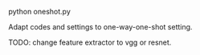 python oneshot.py

Adapt codes and settings to one-way-one-shot setting.

TODO: change feature extractor to vgg or resnet.
